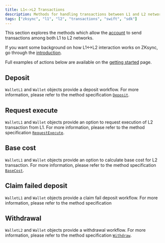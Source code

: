 ```yaml
---
title: L1<->L2 Transactions
description: Methods for handling transactions between L1 and L2 networks on ZKsync
tags: ["zksync", "l1", "l2", "transactions", "swift", "sdk"]
---
```


This section explores the methods which allow the [account](/zksync-era/sdk/swift/api/accounts)
to send transactions among both L1 to L2 networks.

If you want some background on how L1<->L2 interaction works on ZKsync, go through the
[introduction](https://docs.zksync.io/build/developer-reference/l1-l2-interoperability).

Full examples of actions below are available on the [getting started](/zksync-era/sdk/swift/guides/getting-started) page.

## Deposit

`WalletL1` and `Wallet` objects provide a deposit workflow. For more information,
please refer to the method specification [`Deposit`](/zksync-era/sdk/swift/api/accounts#deposit).

## Request execute

`WalletL1` and `Wallet` objects provide an option to request execution of L2 transaction from L1.
For more information, please refer to the method specification [`RequestExecute`](/zksync-era/sdk/swift/api/accounts#requestexecute).

## Base cost

`WalletL1` and `Wallet` objects provide an option to calculate base cost for L2 transaction.
For more information, please refer to the method specification [`BaseCost`](/zksync-era/sdk/swift/api/accounts#getbasecost).

## Claim failed deposit

`WalletL1` and `Wallet` objects provide a claim fail deposit workflow. For more information, please refer to the method specification

## Withdrawal

`WalletL2` and `Wallet` objects provide a withdrawal workflow. For more information, please refer to the method specification
[`Withdraw`](/zksync-era/sdk/swift/api/accounts#withdraw).
